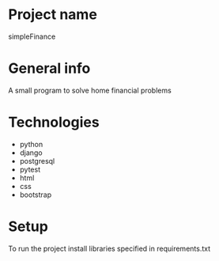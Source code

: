 # Project name
simpleFinance

# General info
A small program to solve home financial problems

# Technologies
* python
* django
* postgresql
* pytest
* html
* css
* bootstrap

# Setup
To run the project install libraries specified in requirements.txt

